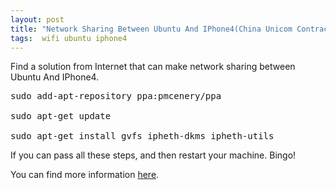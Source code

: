 ```yaml
---
layout: post
title: "Network Sharing Between Ubuntu And IPhone4(China Unicom Contract Version)"
tags:  wifi ubuntu iphone4
---
```


Find a solution from Internet that can make network sharing between Ubuntu And IPhone4.

<pre>
sudo add-apt-repository ppa:pmcenery/ppa

sudo apt-get update

sudo apt-get install gvfs ipheth-dkms ipheth-utils
</pre>

If you can pass all these steps, and then restart your machine. Bingo!

You can find more information <a href='http://ivkin.net/2010/05/tethering-ubuntu-lucid-lynx-and-iphone-os/#comment-4790' >here</a>.
